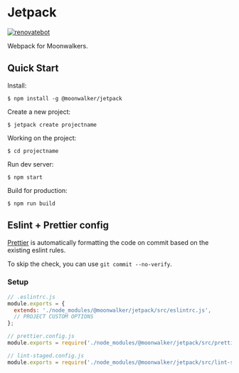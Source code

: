 # Jetpack

[![renovatebot](https://badges.renovateapi.com/github/moonwalker/jetpack)](https://renovatebot.com/dashboard#github/moonwalker/jetpack)



Webpack for Moonwalkers.

## Quick Start

Install:

```shell
$ npm install -g @moonwalker/jetpack
```

Create a new project:

```shell
$ jetpack create projectname
```

Working on the project:

```shell
$ cd projectname
```

Run dev server:

```shell
$ npm start
```

Build for production:

```shell
$ npm run build
```

## Eslint + Prettier config

[Prettier](https://www.npmjs.com/package/prettier) is automatically formatting the code on commit based on the existing eslint rules.

To skip the check, you can use `git commit --no-verify`.

### Setup

```js
// .eslintrc.js
module.exports = {
  extends: './node_modules/@moonwalker/jetpack/src/eslintrc.js',
  // PROJECT CUSTOM OPTIONS
};
```

```js
// prettier.config.js
module.exports = require('./node_modules/@moonwalker/jetpack/src/prettier.config.js');
```

```js
// lint-staged.config.js
module.exports = require('./node_modules/@moonwalker/jetpack/src/lint-staged.config.js');
```
